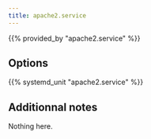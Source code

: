 ```yaml
---
title: apache2.service
---
```


{{% provided_by "apache2.service" %}}

## Options

{{% systemd_unit "apache2.service" %}}

## Additionnal notes

Nothing here.